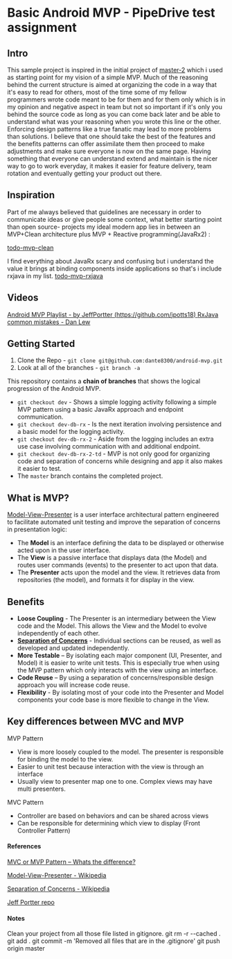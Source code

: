 # Basic Android MVP - PipeDrive test assignment

## Intro

This sample project is inspired in the initial project of [master-2](https://github.com/jpotts18/android-mvp) which i used as starting point for my vision of a simple MVP.
Much of the reasoning behind the current structure is aimed at organizing the code in a way that it's easy to read for others, most of the time some of my fellow programmers wrote code meant to be for them and for them only which is in my opinion and negative aspect in team but not so important if it's only you behind the source code as long as you can come back later and be able to understand what was your reasoning when you wrote this line or the other.
Enforcing design patterns like a true fanatic may lead to more problems than solutions. I believe that one should take the best of the features and the benefits patterns can offer assimilate them then proceed to make adjustments and make sure everyone is now on the same page.  Having something that everyone can understand extend and maintain is the nicer way to go to work everyday, it makes it easier for feature delivery, team rotation and eventually getting your product out there.


## Inspiration
Part of me always believed  that guidelines are necessary in order to communicate ideas or give people some context,  what better starting point than open source- projects  my ideal modern app lies in between an MVP+Clean architecture  plus  MVP + Reactive programming(JavaRx2) :

 [todo-mvp-clean](https://github.com/googlesamples/android-architecture/tree/todo-mvp-clean/)


I find everything about JavaRx scary and confusing but i understand the value it brings at binding components inside applications so that's i include rxjava in my list. 
 [todo-mvp-rxjava](https://github.com/googlesamples/android-architecture/tree/todo-mvp-rxjava/)  



## Videos

[Android MVP Playlist - by JeffPortter (https://github.com/jpotts18) ](https://www.youtube.com/playlist?list=PLfbTKxZYb1mhQQaajZw0OntPcioSPdfKM)
[RxJava common mistakes - Dan Lew](https://www.youtube.com/watch?v=QdmkXL7XikQ)

## Getting Started

1. Clone the Repo - ``git clone git@github.com:dante8300/android-mvp.git``
2. Look at all of the branches - ``git branch -a``

This repository contains a **chain of branches** that shows the logical progression of the Android MVP. 

* ``git checkout dev`` - Shows a simple logging activity following a simple MVP pattern using a basic JavaRx approach and endpoint communication. 
* ``git checkout dev-db-rx`` - Is the next iteration involving persistence and a basic model for the logging activity.
* ``git checkout dev-db-rx-2`` - Aside from the logging includes an extra use case involving communication with and additional endpoint.
* ``git checkout dev-db-rx-2-td`` - MVP is not only good for organizing code and separation of concerns while designing  and app it also makes it easier to test.
* The ``master`` branch contains the completed project. 

## What is MVP?

[Model-View-Presenter](http://en.wikipedia.org/wiki/Model%E2%80%93view%E2%80%93presenter) is a user interface architectural pattern engineered to facilitate automated unit testing and improve the separation of concerns in presentation logic:

* The **Model** is an interface defining the data to be displayed or otherwise acted upon in the user interface.
* The **View** is a passive interface that displays data (the Model) and routes user commands (events) to the presenter to act upon that data.
* The **Presenter** acts upon the model and the view. It retrieves data from repositories (the model), and formats it for display in the view.


## Benefits

* **Loose Coupling** - The Presenter is an intermediary between the View code and the Model. This allows the View and the Model to evolve independently of each other.
* **[Separation of Concerns](http://en.wikipedia.org/wiki/Separation_of_concerns)** - Individual sections can be reused, as well as developed and updated independently. 
* **More Testable** – By isolating each major component (UI, Presenter, and Model) it is easier to write unit tests. This is especially true when using the MVP pattern which only interacts with the view using an interface.
* **Code Reuse** – By using a separation of concerns/responsible design approach you will increase code reuse. 
* **Flexibility** - By isolating most of your code into the Presenter and Model components your code base is more flexible to change in the View. 

## Key differences between MVC and MVP
 
MVP Pattern
* View is more loosely coupled to the model. The presenter is responsible for binding the model to the view.
* Easier to unit test because interaction with the view is through an interface
* Usually view to presenter map one to one. Complex views may have multi presenters.
 
MVC Pattern
* Controller are based on behaviors and can be shared across views
* Can be responsible for determining which view to display (Front Controller Pattern)

#### References
[MVC or MVP Pattern – Whats the difference?](http://www.infragistics.com/community/blogs/todd_snyder/archive/2007/10/17/mvc-or-mvp-pattern-whats-the-difference.aspx)

[Model-View-Presenter - Wikipedia](http://en.wikipedia.org/wiki/Model%E2%80%93view%E2%80%93presenter)

[Separation of Concerns - Wikipedia](http://en.wikipedia.org/wiki/Separation_of_concerns)

[Jeff Portter repo](https://github.com/jpotts18/android-mvp)

#### Notes
Clean your project from all those file listed in gitignore. 
 git rm -r --cached . 
 git add .
 git commit -m 'Removed all files that are in the .gitignore' 
 git push origin master